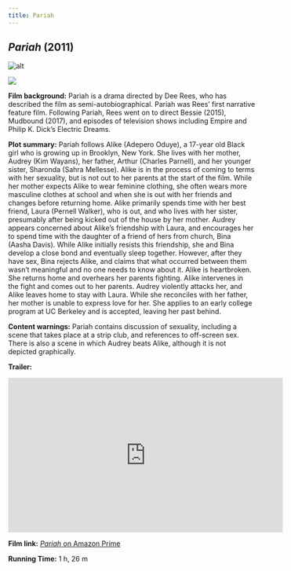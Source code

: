```yaml
---
title: Pariah
---
```

## *Pariah* (2011)

![alt](https://m.media-amazon.com/images/M/MV5BMTM1MTQyNTY3NV5BMl5BanBnXkFtZTcwODk0ODk2Ng@@._V1_.jpg)

<a href="https://m.media-amazon.com/images/M/MV5BMTM1MTQyNTY3NV5BMl5BanBnXkFtZTcwODk0ODk2Ng@@._V1_.jpg">
<img src="https://m.media-amazon.com/images/M/MV5BMTM1MTQyNTY3NV5BMl5BanBnXkFtZTcwODk0ODk2Ng@@._V1_.jpg" class="poster">
</a>

**Film background:** Pariah is a drama directed by Dee Rees, who has described the film as semi-autobiographical. Pariah was Rees’ first narrative feature film. Following Pariah, Rees went on to direct Bessie (2015), Mudbound (2017), and episodes of television shows including Empire and Philip K. Dick’s Electric Dreams.

**Plot summary:** Pariah follows Alike (Adepero Oduye), a 17-year old Black girl who is growing up in Brooklyn, New York. She lives with her mother, Audrey (Kim Wayans), her father, Arthur (Charles Parnell), and her younger sister, Sharonda (Sahra Mellesse). Alike is in the process of coming to terms with her sexuality, but is not out to her parents at the start of the film. While her mother expects Alike to wear feminine clothing, she often wears more masculine clothes at school and when she is out with her friends and changes before returning home. Alike primarily spends time with her best friend, Laura (Pernell Walker), who is out, and who lives with her sister, presumably after being kicked out of the house by her mother. Audrey appears concerned about Alike’s friendship with Laura, and encourages her to spend time with the daughter of a friend of hers from church, Bina (Aasha Davis). While Alike initially resists this friendship, she and Bina develop a close bond and eventually sleep together. However, after they have sex, Bina rejects Alike, and claims that what occurred between them wasn’t meaningful and no one needs to know about it. Alike is heartbroken. She returns home and overhears her parents fighting. Alike intervenes in the fight and comes out to her parents. Audrey violently attacks her, and Alike leaves home to stay with Laura. While she reconciles with her father, her mother is unable to express love for her. She applies to an early college program at UC Berkeley and is accepted, leaving her past behind.

**Content warnings:** Pariah contains discussion of sexuality, including a scene that takes place at a strip club, and references to off-screen sex. There is also a scene in which Audrey beats Alike, although it is not depicted graphically.


**Trailer:**
<div class="video-container">
<iframe width="560" height="315" src="https://www.youtube.com/embed/rbBiTlGhrPY" frameborder="0" allow="accelerometer; autoplay; clipboard-write; encrypted-media; gyroscope; picture-in-picture" allowfullscreen></iframe>
</div>

**Film link:** [*Pariah* on Amazon Prime](https://www.amazon.com/Pariah-Adepero-Oduye/dp/B007RNXXSE)

**Running Time:** 1 h, 26 m
